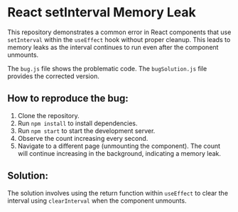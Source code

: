 # React setInterval Memory Leak

This repository demonstrates a common error in React components that use `setInterval` within the `useEffect` hook without proper cleanup.  This leads to memory leaks as the interval continues to run even after the component unmounts.

The `bug.js` file shows the problematic code. The `bugSolution.js` file provides the corrected version.

## How to reproduce the bug:
1. Clone the repository.
2. Run `npm install` to install dependencies.
3. Run `npm start` to start the development server.
4. Observe the count increasing every second.
5. Navigate to a different page (unmounting the component).  The count will continue increasing in the background, indicating a memory leak.

## Solution:
The solution involves using the return function within `useEffect` to clear the interval using `clearInterval` when the component unmounts.